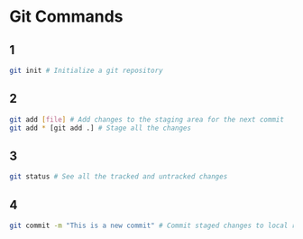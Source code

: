 # Git Commands

## 1

```bash
git init # Initialize a git repository
```

## 2

```bash
git add [file] # Add changes to the staging area for the next commit
git add * [git add .] # Stage all the changes
```

## 3

```bash
git status # See all the tracked and untracked changes
```

## 4

```bash
git commit -m "This is a new commit" # Commit staged changes to local repo
```
